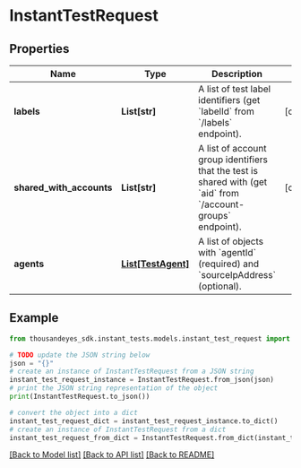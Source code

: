 # InstantTestRequest


## Properties

Name | Type | Description | Notes
------------ | ------------- | ------------- | -------------
**labels** | **List[str]** | A list of test label identifiers (get &#x60;labelId&#x60; from &#x60;/labels&#x60; endpoint). | [optional] 
**shared_with_accounts** | **List[str]** | A list of account group identifiers that the test is shared with (get &#x60;aid&#x60; from &#x60;/account-groups&#x60; endpoint). | [optional] 
**agents** | [**List[TestAgent]**](TestAgent.md) | A list of objects with &#x60;agentId&#x60; (required) and &#x60;sourceIpAddress&#x60; (optional). | 

## Example

```python
from thousandeyes_sdk.instant_tests.models.instant_test_request import InstantTestRequest

# TODO update the JSON string below
json = "{}"
# create an instance of InstantTestRequest from a JSON string
instant_test_request_instance = InstantTestRequest.from_json(json)
# print the JSON string representation of the object
print(InstantTestRequest.to_json())

# convert the object into a dict
instant_test_request_dict = instant_test_request_instance.to_dict()
# create an instance of InstantTestRequest from a dict
instant_test_request_from_dict = InstantTestRequest.from_dict(instant_test_request_dict)
```
[[Back to Model list]](../README.md#documentation-for-models) [[Back to API list]](../README.md#documentation-for-api-endpoints) [[Back to README]](../README.md)


